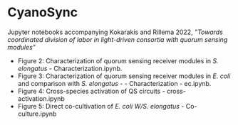 # CyanoSync
Jupyter notebooks accompanying Kokarakis and Rillema 2022, *"Towards coordinated division of labor in light-driven consortia with quorum sensing modules"*

- Figure 2: Characterization of quorum sensing receiver modules in *S. elongatus* - Characterization.ipynb.
- Figure 3: Characterization of quorum sensing receiver modules in *E. coli* and comparison with *S. elongatus* - - Characterization - ec.ipynb.
- Figure 4: Cross-species activation of QS circuits - cross-activation.ipynb
- Figure 5: Direct co-cultivation of *E. coli W/S. elongatus* - Co-culture.ipynb